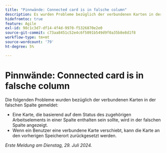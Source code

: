 ```yaml
---
title: "Pinnwände: Connected card is in falsche column"
description: Es wurden Probleme bezüglich der verbundenen Karten in der falschen Spalte gemeldet.
hidefromtoc: true
feature: Agile
exl-id: 98c1c3d7-df14-4f4d-9970-f5326870e2e0
source-git-commit: c73aa8451c52e4c6f5091b549d9f0a35b8e8d1f8
workflow-type: tm+mt
source-wordcount: '79'
ht-degree: 5%

---
```


# Pinnwände: Connected card is in falsche column

<!--

>[!NOTE]
>
>This issue was fixed on August 15, 2024.

-->

Die folgenden Probleme wurden bezüglich der verbundenen Karten in der falschen Spalte gemeldet:

* Eine Karte, die basierend auf dem Status des zugehörigen Arbeitselements in einer Spalte enthalten sein sollte, wird in der falschen Spalte angezeigt.
* Wenn ein Benutzer eine verbundene Karte verschiebt, kann die Karte an den vorherigen Speicherort zurückgesetzt werden.

_Erste Meldung am Dienstag, 29. Juli 2024._

